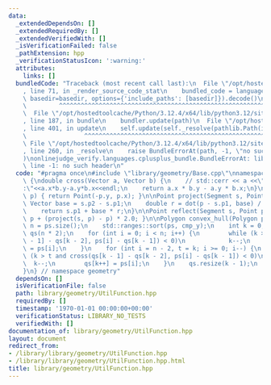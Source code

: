 ```yaml
---
data:
  _extendedDependsOn: []
  _extendedRequiredBy: []
  _extendedVerifiedWith: []
  _isVerificationFailed: false
  _pathExtension: hpp
  _verificationStatusIcon: ':warning:'
  attributes:
    links: []
  bundledCode: "Traceback (most recent call last):\n  File \"/opt/hostedtoolcache/Python/3.12.4/x64/lib/python3.12/site-packages/onlinejudge_verify/documentation/build.py\"\
    , line 71, in _render_source_code_stat\n    bundled_code = language.bundle(stat.path,\
    \ basedir=basedir, options={'include_paths': [basedir]}).decode()\n          \
    \         ^^^^^^^^^^^^^^^^^^^^^^^^^^^^^^^^^^^^^^^^^^^^^^^^^^^^^^^^^^^^^^^^^^^^^^^^^^^^^^^^^\n\
    \  File \"/opt/hostedtoolcache/Python/3.12.4/x64/lib/python3.12/site-packages/onlinejudge_verify/languages/cplusplus.py\"\
    , line 187, in bundle\n    bundler.update(path)\n  File \"/opt/hostedtoolcache/Python/3.12.4/x64/lib/python3.12/site-packages/onlinejudge_verify/languages/cplusplus_bundle.py\"\
    , line 401, in update\n    self.update(self._resolve(pathlib.Path(included), included_from=path))\n\
    \                ^^^^^^^^^^^^^^^^^^^^^^^^^^^^^^^^^^^^^^^^^^^^^^^^^^^^^^^^^\n \
    \ File \"/opt/hostedtoolcache/Python/3.12.4/x64/lib/python3.12/site-packages/onlinejudge_verify/languages/cplusplus_bundle.py\"\
    , line 260, in _resolve\n    raise BundleErrorAt(path, -1, \"no such header\"\
    )\nonlinejudge_verify.languages.cplusplus_bundle.BundleErrorAt: library/geometry/Base.cpp:\
    \ line -1: no such header\n"
  code: "#pragma once\n#include \"library/geometry/Base.cpp\"\nnamespace geometry\
    \ {\ndouble cross(Vector a, Vector b) {\n    // std::cerr << a <<\" \"<<b<<\"\
    :\"<<a.x*b.y-a.y*b.x<<endl;\n    return a.x * b.y - a.y * b.x;\n}\n\nPoint orth(Point\
    \ p) { return Point(-p.y, p.x); }\n\nPoint project(Segment s, Point p) {\n   \
    \ Vector base = s.p2 - s.p1;\n    double r = dot(p - s.p1, base) / base.norm();\n\
    \    return s.p1 + base * r;\n}\n\nPoint reflect(Segment s, Point p) { return\
    \ p + (project(s, p) - p) * 2.0; }\n\nPolygon convex_hull(Polygon ps) {\n    int\
    \ n = ps.size();\n    std::ranges::sort(ps, cmp_y);\n    int k = 0;\n    Polygon\
    \ qs(n * 2);\n    for (int i = 0; i < n; i++) {\n        while (k > 1 and cross(qs[k\
    \ - 1] - qs[k - 2], ps[i] - qs[k - 1]) < 0)\n            k--;\n        qs[k++]\
    \ = ps[i];\n    }\n    for (int i = n - 2, t = k; i >= 0; i--) {\n        while\
    \ (k > t and cross(qs[k - 1] - qs[k - 2], ps[i] - qs[k - 1]) < 0)\n          \
    \  k--;\n        qs[k++] = ps[i];\n    }\n    qs.resize(k - 1);\n    return qs;\n\
    }\n} // namespace geometry"
  dependsOn: []
  isVerificationFile: false
  path: library/geometry/UtilFunction.hpp
  requiredBy: []
  timestamp: '1970-01-01 00:00:00+00:00'
  verificationStatus: LIBRARY_NO_TESTS
  verifiedWith: []
documentation_of: library/geometry/UtilFunction.hpp
layout: document
redirect_from:
- /library/library/geometry/UtilFunction.hpp
- /library/library/geometry/UtilFunction.hpp.html
title: library/geometry/UtilFunction.hpp
---
```


